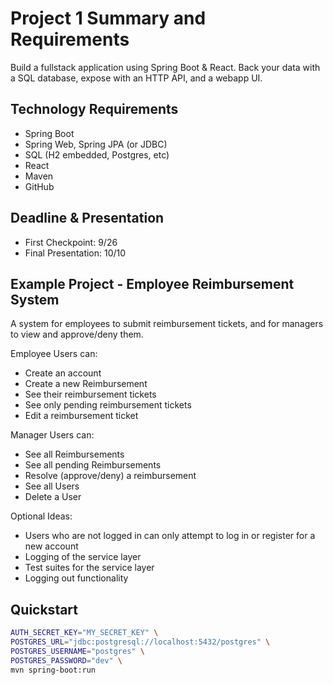 # Project 1 Summary and Requirements

Build a fullstack application using Spring Boot & React. Back your data with a SQL database, expose with an HTTP API, and a webapp UI.

## Technology Requirements

- Spring Boot
- Spring Web, Spring JPA (or JDBC)
- SQL (H2 embedded, Postgres, etc)
- React
- Maven
- GitHub

## Deadline & Presentation

- First Checkpoint: 9/26
- Final Presentation: 10/10

## Example Project - Employee Reimbursement System

A system for employees to submit reimbursement tickets, and for managers to view and approve/deny them.

Employee Users can:

- Create an account
- Create a new Reimbursement
- See their reimbursement tickets
- See only pending reimbursement tickets
- Edit a reimbursement ticket

Manager Users can:

- See all Reimbursements
- See all pending Reimbursements
- Resolve (approve/deny) a reimbursement
- See all Users
- Delete a User

Optional Ideas:

- Users who are not logged in can only attempt to log in or register for a new account
- Logging of the service layer
- Test suites for the service layer
- Logging out functionality

## Quickstart

```bash
AUTH_SECRET_KEY="MY_SECRET_KEY" \
POSTGRES_URL="jdbc:postgresql://localhost:5432/postgres" \
POSTGRES_USERNAME="postgres" \
POSTGRES_PASSWORD="dev" \
mvn spring-boot:run
```
